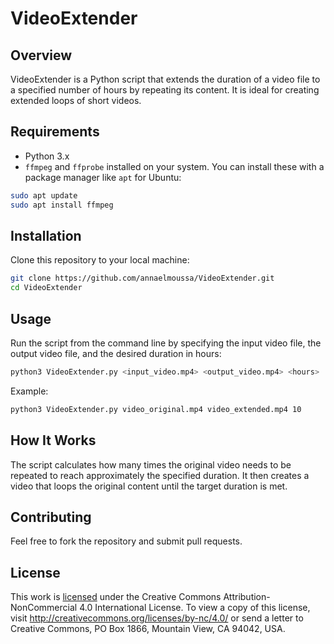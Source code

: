 # VideoExtender

## Overview

VideoExtender is a Python script that extends the duration of a video file to a specified number of hours by repeating its content. It is ideal for creating extended loops of short videos.

## Requirements

- Python 3.x
- `ffmpeg` and `ffprobe` installed on your system. You can install these with a package manager like `apt` for Ubuntu:

```bash
sudo apt update
sudo apt install ffmpeg
```

## Installation

Clone this repository to your local machine:

```bash
git clone https://github.com/annaelmoussa/VideoExtender.git
cd VideoExtender
```

## Usage

Run the script from the command line by specifying the input video file, the output video file, and the desired duration in hours:

```bash
python3 VideoExtender.py <input_video.mp4> <output_video.mp4> <hours>
```

Example:

```bash
python3 VideoExtender.py video_original.mp4 video_extended.mp4 10
```

## How It Works

The script calculates how many times the original video needs to be repeated to reach approximately the specified duration. It then creates a video that loops the original content until the target duration is met.

## Contributing

Feel free to fork the repository and submit pull requests.

## License

This work is [licensed](LICENSE) under the Creative Commons Attribution-NonCommercial 4.0 International License. To view a copy of this license, visit http://creativecommons.org/licenses/by-nc/4.0/ or send a letter to Creative Commons, PO Box 1866, Mountain View, CA 94042, USA.
